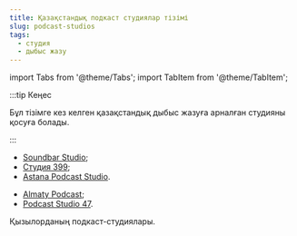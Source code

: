 ```yaml
---
title: Қазақстандық подкаст студиялар тізімі
slug: podcast-studios
tags:
  - студия
  - дыбыс жазу
---
```


import Tabs from '@theme/Tabs';
import TabItem from '@theme/TabItem';

:::tip Кеңес

Бұл тізімге кез келген қазақстандық дыбыс жазуға арналған студияны қосуға болады.

:::

<Tabs queryString="current-os">
  <TabItem value="astana" label="Астана">
    <ul>
        <li><a href="https://www.instagram.com/soundbar.studio/">Soundbar Studio</a>;</li>
        <li><a href="https://threeninenine.carrd.co/">Студия 399</a>;</li>
        <li><a href="https://www.instagram.com/astana.podcast.studio/">Astana Podcast Studio</a>.</li>
    </ul>
</TabItem>
<TabItem value="almaty" label="Алматы">
    <ul>
        <li><a href="https://www.instagram.com/almatypodcast/">Almaty Podcast</a>;</li>
        <li><a href="https://www.instagram.com/studio47.kz/">Podcast Studio 47</a>.</li>
    </ul>
</TabItem>
</Tabs>

<TabItem value="qyzylorda" label="Қызылорда">
Қызылорданың подкаст-студиялары.
</TabItem>
</Tabs>
